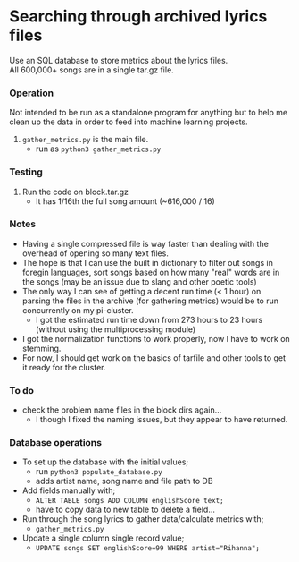 # Searching through archived lyrics files
Use an SQL database to store metrics about the lyrics files.  
All 600,000+ songs are in a single tar.gz file.  

### Operation
Not intended to be run as a standalone program for anything but to help me clean up the data in order to feed into machine learning projects.
1. `gather_metrics.py` is the main file.
    * run as `python3 gather_metrics.py`


### Testing
1. Run the code on block.tar.gz
    * It has 1/16th the full song amount (~616,000 / 16)


### Notes
* Having a single compressed file is way faster than dealing with the overhead of opening so many text files.
* The hope is that I can use the built in dictionary to filter out songs in foregin languages, sort songs based on how many "real" words are in the songs (may be an issue due to slang and other poetic tools)
* The only way I can see of getting a decent run time (< 1 hour) on parsing the files in the archive (for gathering metrics) would be to run concurrently on my pi-cluster. 
    * I got the estimated run time down from 273 hours to 23 hours (without using the multiprocessing module)
* I got the normalization functions to work properly, now I have to work on stemming.
* For now, I should get work on the basics of tarfile and other tools to get it ready for the cluster.


### To do
* check the problem name files in the block dirs again...
    * I though I fixed the naming issues, but they appear to have returned.


### Database operations
* To set up the database with the initial values;
    * run `python3 populate_database.py`
    * adds artist name, song name and file path to DB
* Add fields manually with;
    * `ALTER TABLE songs ADD COLUMN englishScore text;`
    * have to copy data to new table to delete a field...
* Run through the song lyrics to gather data/calculate metrics with;
    * `gather_metrics.py`
* Update a single column single record value;
    * `UPDATE songs SET englishScore=99 WHERE artist="Rihanna";`

